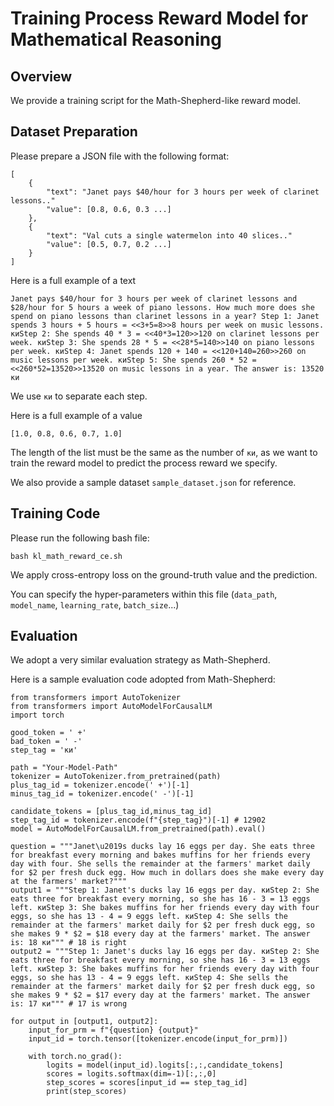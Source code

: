 # Training Process Reward Model for Mathematical Reasoning

## Overview

We provide a training script for the Math-Shepherd-like reward model.

## Dataset Preparation
Please prepare a JSON file with the following format:
```
[
    {
        "text": "Janet pays $40/hour for 3 hours per week of clarinet lessons.."    
        "value": [0.8, 0.6, 0.3 ...]
    },
    {
        "text": "Val cuts a single watermelon into 40 slices.."    
        "value": [0.5, 0.7, 0.2 ...]
    }
]
```
Here is a full example of a text
```
Janet pays $40/hour for 3 hours per week of clarinet lessons and $28/hour for 5 hours a week of piano lessons. How much more does she spend on piano lessons than clarinet lessons in a year? Step 1: Janet spends 3 hours + 5 hours = <<3+5=8>>8 hours per week on music lessons. киStep 2: She spends 40 * 3 = <<40*3=120>>120 on clarinet lessons per week. киStep 3: She spends 28 * 5 = <<28*5=140>>140 on piano lessons per week. киStep 4: Janet spends 120 + 140 = <<120+140=260>>260 on music lessons per week. киStep 5: She spends 260 * 52 = <<260*52=13520>>13520 on music lessons in a year. The answer is: 13520 ки
```
We use `ки` to separate each step.

Here is a full example of a value
```
[1.0, 0.8, 0.6, 0.7, 1.0]
```
The length of the list must be the same as the number of `ки`, as we want to train the reward model to predict the process reward we specify.

We also provide a sample dataset `sample_dataset.json` for reference.

## Training Code

Please run the following bash file:
```
bash kl_math_reward_ce.sh
```
We apply cross-entropy loss on the ground-truth value and the prediction.

You can specify the hyper-parameters within this file (`data_path`, `model_name`, `learning_rate`, `batch_size`...)


## Evaluation

We adopt a very similar evaluation strategy as Math-Shepherd. 

Here is a sample evaluation code adopted from Math-Shepherd:
```
from transformers import AutoTokenizer
from transformers import AutoModelForCausalLM
import torch

good_token = ' +'
bad_token = ' -'
step_tag = 'ки'

path = "Your-Model-Path"
tokenizer = AutoTokenizer.from_pretrained(path)
plus_tag_id = tokenizer.encode(' +')[-1]
minus_tag_id = tokenizer.encode(' -')[-1]

candidate_tokens = [plus_tag_id,minus_tag_id]
step_tag_id = tokenizer.encode(f"{step_tag}")[-1] # 12902
model = AutoModelForCausalLM.from_pretrained(path).eval()

question = """Janet\u2019s ducks lay 16 eggs per day. She eats three for breakfast every morning and bakes muffins for her friends every day with four. She sells the remainder at the farmers' market daily for $2 per fresh duck egg. How much in dollars does she make every day at the farmers' market?"""
output1 = """Step 1: Janet's ducks lay 16 eggs per day. киStep 2: She eats three for breakfast every morning, so she has 16 - 3 = 13 eggs left. киStep 3: She bakes muffins for her friends every day with four eggs, so she has 13 - 4 = 9 eggs left. киStep 4: She sells the remainder at the farmers' market daily for $2 per fresh duck egg, so she makes 9 * $2 = $18 every day at the farmers' market. The answer is: 18 ки""" # 18 is right
output2 = """Step 1: Janet's ducks lay 16 eggs per day. киStep 2: She eats three for breakfast every morning, so she has 16 - 3 = 13 eggs left. киStep 3: She bakes muffins for her friends every day with four eggs, so she has 13 - 4 = 9 eggs left. киStep 4: She sells the remainder at the farmers' market daily for $2 per fresh duck egg, so she makes 9 * $2 = $17 every day at the farmers' market. The answer is: 17 ки""" # 17 is wrong

for output in [output1, output2]:
    input_for_prm = f"{question} {output}"
    input_id = torch.tensor([tokenizer.encode(input_for_prm)])

    with torch.no_grad():
        logits = model(input_id).logits[:,:,candidate_tokens]
        scores = logits.softmax(dim=-1)[:,:,0] 
        step_scores = scores[input_id == step_tag_id]
        print(step_scores)


```
